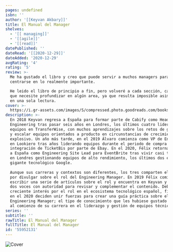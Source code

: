 ```yaml
---
pages: undefined
isbn: ''
author: '[[Keyvan Akbary]]'
title: El Manual del Manager
shelves:
  - '[[ managing]]'
  - '[[agile]]'
  - '[[read]]'
datePublished: ''
dateRead: '[[2020-12-29]]'
dateAdded: '2020-12-29'
avgRating: '4'
rating: '5'
review: >-
  Me ha gustado el libro y creo que puede servir a muchos managers para
  centrarse en lo realmente importante.  

  He leido el libro de principio a fin, pero volveré a cada sección, cada vez
  que necesite profundizar en algún area, ya que resulta imposible asimilar todo
  en una sola lectura.
cover: >-
  https://i.gr-assets.com/images/S/compressed.photo.goodreads.com/books/1605817451l/55952131._SY475_.jpg
description: >-
  En 2018 Keyvan regresa a España para formar parte de Cabify como Head of
  Engineering tras pasar seis años en Londres, los últimos cuatro liderando
  equipos en TransferWise, con muchos aprendizajes sobre los retos de gestionar
  y escalar equipos orientados a producto en circunstancias de crecimiento
  explosivo. Un año más tarde, en el 2019 Álvaro comienza como VP de Engineering
  en Lookiero tras años liderando equipos durante el periodo de compra e
  integración de TicketBis por parte de Ebay. En el 2020, Félix retorna también
  a España como Engineering Site Lead para EventBrite tras vivir casi tres años
  en Londres gestionando equipos de alto rendimiento, los últimos dos en el
  gigante tecnológico Google.  
    
  Aunque sus carreras y contextos son diferentes, los tres comparten el interés
  por divulgar sobre el rol del Engineering Manager. En 2019 Félix comienza a
  escribir una serie de artículos sobre el rol y encuentra en Keyvan y Álvaro
  dos voces con autoridad para revisar y complementar el contenido. Debido al
  creciente interés por el rol en el ecosistema tecnológico español, finalmente
  en el 2020 deciden unir fuerzas para crear una guía práctica sobre el rol del
  Engineering Manager; el tipo de conocimiento que les hubiese gustado adquirir
  al comienzo de su carrera en el liderazgo y gestión de equipos técnicos.
series: ''
subtitle: ''
rawTitle: El Manual del Manager
fullTitle: El Manual del Manager
id: '55952131'
---
```

![Cover](https:&#x2F;&#x2F;i.gr-assets.com&#x2F;images&#x2F;S&#x2F;compressed.photo.goodreads.com&#x2F;books&#x2F;1605817451l&#x2F;55952131._SY475_.jpg)
